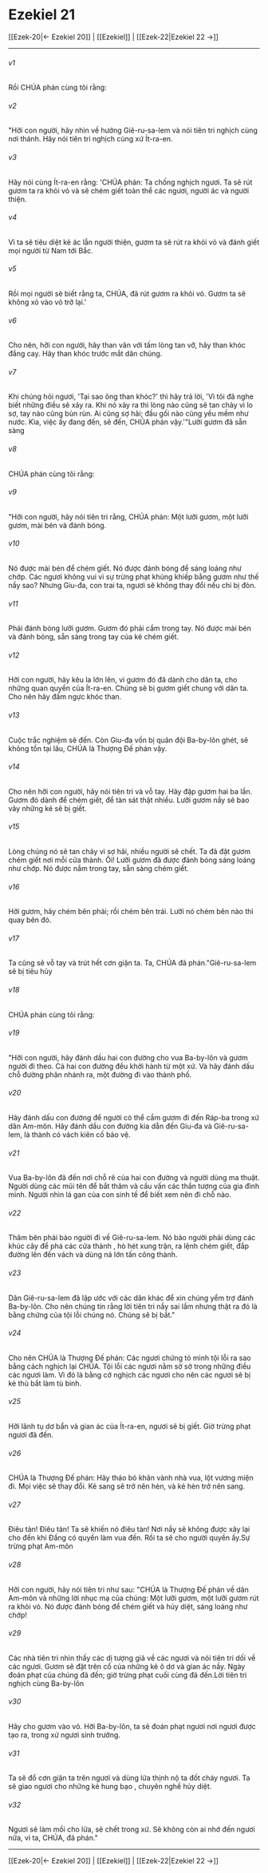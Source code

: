 # Ezekiel 21

[[Ezek-20|← Ezekiel 20]] | [[Ezekiel]] | [[Ezek-22|Ezekiel 22 →]]
***



###### v1 
Rồi CHÚA phán cùng tôi rằng: 

###### v2 
"Hỡi con người, hãy nhìn về hướng Giê-ru-sa-lem và nói tiên tri nghịch cùng nơi thánh. Hãy nói tiên tri nghịch cùng xứ Ít-ra-en. 

###### v3 
Hãy nói cùng Ít-ra-en rằng: 'CHÚA phán: Ta chống nghịch ngươi. Ta sẽ rút gươm ta ra khỏi vỏ và sẽ chém giết toàn thể các ngươi, người ác và người thiện. 

###### v4 
Vì ta sẽ tiêu diệt kẻ ác lẫn người thiện, gươm ta sẽ rút ra khỏi vỏ và đánh giết mọi người từ Nam tới Bắc. 

###### v5 
Rồi mọi người sẽ biết rằng ta, CHÚA, đã rút gươm ra khỏi vỏ. Gươm ta sẽ không xỏ vào vỏ trở lại.' 

###### v6 
Cho nên, hỡi con người, hãy than vãn với tấm lòng tan vỡ, hãy than khóc đắng cay. Hãy than khóc trước mắt dân chúng. 

###### v7 
Khi chúng hỏi ngươi, 'Tại sao ông than khóc?' thì hãy trả lời, 'Vì tôi đã nghe biết những điều sẽ xảy ra. Khi nó xảy ra thì lòng nào cũng sẽ tan chảy vì lo sợ, tay nào cũng bủn rủn. Ai cũng sợ hãi; đầu gối nào cũng yếu mềm như nước. Kìa, việc ấy đang đến, sẽ đến, CHÚA phán vậy.'"Lưỡi gươm đã sẵn sàng 

###### v8 
CHÚA phán cùng tôi rằng: 

###### v9 
"Hỡi con người, hãy nói tiên tri rằng, CHÚA phán: Một lưỡi gươm, một lưỡi gươm, mài bén và đánh bóng. 

###### v10 
Nó được mài bén để chém giết. Nó được đánh bóng để sáng loáng như chớp. Các ngươi không vui vì sự trừng phạt khủng khiếp bằng gươm như thế nầy sao? Nhưng Giu-đa, con trai ta, ngươi sẽ không thay đổi nếu chỉ bị đòn. 

###### v11 
Phải đánh bóng lưỡi gươm. Gươm đó phải cầm trong tay. Nó được mài bén và đánh bóng, sẵn sàng trong tay của kẻ chém giết. 

###### v12 
Hỡi con người, hãy kêu la lớn lên, vì gươm đó đã dành cho dân ta, cho những quan quyền của Ít-ra-en. Chúng sẽ bị gươm giết chung với dân ta. Cho nên hãy đấm ngực khóc than. 

###### v13 
Cuộc trắc nghiệm sẽ đến. Còn Giu-đa vốn bị quân đội Ba-by-lôn ghét, sẽ không tồn tại lâu, CHÚA là Thượng Đế phán vậy. 

###### v14 
Cho nên hỡi con người, hãy nói tiên tri và vỗ tay. Hãy đập gươm hai ba lần. Gươm đó dành để chém giết, để tàn sát thật nhiều. Lưỡi gươm nầy sẽ bao vây những kẻ sẽ bị giết. 

###### v15 
Lòng chúng nó sẽ tan chảy vì sợ hãi, nhiều người sẽ chết. Ta đã đặt gươm chém giết nơi mỗi cửa thành. Ôi! Lưỡi gươm đã được đánh bóng sáng loáng như chớp. Nó được nắm trong tay, sẵn sàng chém giết. 

###### v16 
Hỡi gươm, hãy chém bên phải; rồi chém bên trái. Lưỡi nó chém bên nào thì quay bên đó. 

###### v17 
Ta cũng sẽ vỗ tay và trút hết cơn giận ta. Ta, CHÚA đã phán."Giê-ru-sa-lem sẽ bị tiêu hủy 

###### v18 
CHÚA phán cùng tôi rằng: 

###### v19 
"Hỡi con người, hãy đánh dấu hai con đường cho vua Ba-by-lôn và gươm người đi theo. Cả hai con đường đều khởi hành từ một xứ. Và hãy đánh dấu chỗ đường phân nhánh ra, một đường đi vào thành phố. 

###### v20 
Hãy đánh dấu con đường để người có thể cầm gươm đi đến Ráp-ba trong xứ dân Am-môn. Hãy đánh dấu con đường kia dẫn đến Giu-đa và Giê-ru-sa-lem, là thành có vách kiên cố bảo vệ. 

###### v21 
Vua Ba-by-lôn đã đến nơi chỗ rẽ của hai con đường và người dùng ma thuật. Người dùng các mũi tên để bắt thăm và cầu vấn các thần tượng của gia đình mình. Người nhìn lá gan của con sinh tế để biết xem nên đi chỗ nào. 

###### v22 
Thăm bên phải bảo người đi về Giê-ru-sa-lem. Nó bảo người phải dùng các khúc cây để phá các cửa thành , hò hét xung trận, ra lệnh chém giết, đắp đường lên đến vách và dùng ná lớn tấn công thành. 

###### v23 
Dân Giê-ru-sa-lem đã lập ước với các dân khác để xin chúng yểm trợ đánh Ba-by-lôn. Cho nên chúng tin rằng lời tiên tri nầy sai lầm nhưng thật ra đó là bằng chứng của tội lỗi chúng nó. Chúng sẽ bị bắt." 

###### v24 
Cho nên CHÚA là Thượng Đế phán: Các ngươi chứng tỏ mình tội lỗi ra sao bằng cách nghịch lại CHÚA. Tội lỗi các ngươi nằm sờ sờ trong những điều các ngươi làm. Vì đó là bằng cớ nghịch các ngươi cho nên các ngươi sẽ bị kẻ thù bắt làm tù binh. 

###### v25 
Hỡi lãnh tụ dơ bẩn và gian ác của Ít-ra-en, ngươi sẽ bị giết. Giờ trừng phạt ngươi đã đến. 

###### v26 
CHÚA là Thượng Đế phán: Hãy tháo bỏ khăn vành nhà vua, lột vương miện đi. Mọi việc sẽ thay đổi. Kẻ sang sẽ trở nên hèn, và kẻ hèn trở nên sang. 

###### v27 
Điêu tàn! Điêu tàn! Ta sẽ khiến nó điêu tàn! Nơi nầy sẽ không được xây lại cho đến khi Đấng có quyền làm vua đến. Rồi ta sẽ cho người quyền ấy.Sự trừng phạt Am-môn 

###### v28 
Hỡi con người, hãy nói tiên tri như sau: "CHÚA là Thượng Đế phán về dân Am-môn và những lời nhục mạ của chúng: Một lưỡi gươm, một lưỡi gươm rút ra khỏi vỏ. Nó được đánh bóng để chém giết và hủy diệt, sáng loáng như chớp! 

###### v29 
Các nhà tiên tri nhìn thấy các dị tượng giả về các ngươi và nói tiên tri dối về các ngươi. Gươm sẽ đặt trên cổ của những kẻ ô dơ và gian ác nầy. Ngày đoán phạt của chúng đã đến; giờ trừng phạt cuối cùng đã đến.Lời tiên tri nghịch cùng Ba-by-lôn 

###### v30 
Hãy cho gươm vào vỏ. Hỡi Ba-by-lôn, ta sẽ đoán phạt ngươi nơi ngươi được tạo ra, trong xứ ngươi sinh trưởng. 

###### v31 
Ta sẽ đổ cơn giận ta trên ngươi và dùng lửa thịnh nộ ta đốt cháy ngươi. Ta sẽ giao ngươi cho những kẻ hung bạo , chuyên nghề hủy diệt. 

###### v32 
Ngươi sẽ làm mồi cho lửa, sẽ chết trong xứ. Sẽ không còn ai nhớ đến ngươi nữa, vì ta, CHÚA, đã phán."

***
[[Ezek-20|← Ezekiel 20]] | [[Ezekiel]] | [[Ezek-22|Ezekiel 22 →]]

